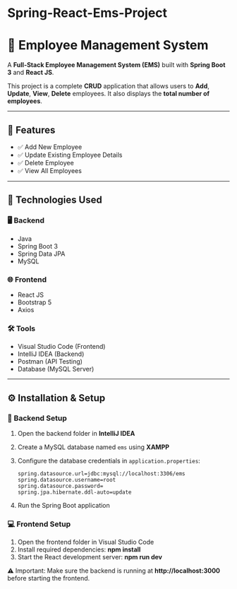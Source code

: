 # Spring-React-Ems-Project

# 💼 Employee Management System

A **Full-Stack Employee Management System (EMS)** built with **Spring Boot 3** and **React JS**.

This project is a complete **CRUD** application that allows users to **Add**, **Update**, **View**, **Delete** employees. It also displays the **total number of employees**.

---

## 📌 Features

- ✅ Add New Employee  
- ✅ Update Existing Employee Details  
- ✅ Delete Employee  
- ✅ View All Employees  
---

## 🧰 Technologies Used

### 🖥️ Backend
- Java
- Spring Boot 3
- Spring Data JPA
- MySQL

### 🌐 Frontend
- React JS
- Bootstrap 5
- Axios

### 🛠️ Tools
- Visual Studio Code (Frontend)
- IntelliJ IDEA (Backend)
- Postman (API Testing)
- Database (MySQL Server)

---

## ⚙️ Installation & Setup

### 🔧 Backend Setup

1. Open the backend folder in **IntelliJ IDEA**  
2. Create a MySQL database named `ems` using **XAMPP**  
3. Configure the database credentials in `application.properties`:

   ```properties
   spring.datasource.url=jdbc:mysql://localhost:3306/ems
   spring.datasource.username=root
   spring.datasource.password=
   spring.jpa.hibernate.ddl-auto=update
   ```
4. Run the Spring Boot application

### 💻 Frontend Setup

1. Open the frontend folder in Visual Studio Code
2. Install required dependencies: **npm install**
3. Start the React development server: **npm run dev**

⚠️ Important: Make sure the backend is running at **http://localhost:3000** before starting the frontend.
